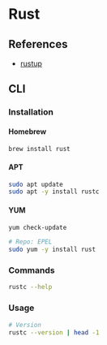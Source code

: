 # Rust

<!--
https://app.pluralsight.com/library/courses/rust-fundamentals/table-of-contents
https://www.linkedin.com/learning/first-look-rust/welcome
-->

## References

- [rustup](/rustup.md)

## CLI

### Installation

#### Homebrew

```sh
brew install rust
```

#### APT

```sh
sudo apt update
sudo apt -y install rustc
```

#### YUM

```sh
yum check-update

# Repo: EPEL
sudo yum -y install rust
```

### Commands

```sh
rustc --help
```

### Usage

```sh
# Version
rustc --version | head -1
```
